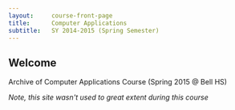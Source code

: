 ```yaml
---
layout:     course-front-page
title:      Computer Applications
subtitle:   SY 2014-2015 (Spring Semester)
---
```




## Welcome ##


Archive of Computer Applications Course (Spring 2015 @ Bell HS)

*Note, this site wasn't used to great extent during this course*
